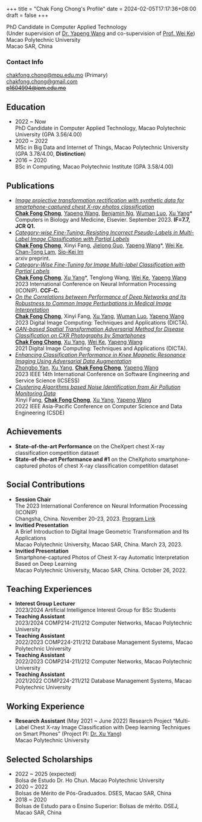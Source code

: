 +++
title = "Chak Fong Chong's Profile"
date = 2024-02-05T17:17:36+08:00
draft = false
+++

PhD Candidate in Computer Applied Technology  
(Under supervision of [Dr. Yapeng Wang][yapeng] and co-supervision of [Prof. Wei Ke][wke])  
Macao Polytechnic University  
Macao SAR, China

### Contact Info
chakfong.chong@mpu.edu.mo (Primary)  
chakfong.chong@gmail.com  
~~p1604994@ipm.edu.mo~~

## Education

- 2022 ~ Now  
PhD Candidate in Computer Applied Technology, Macao Polytechnic University (GPA 3.56/4.00)
-	2020 ~ 2022  
MSc in Big Data and Internet of Things, Macao Polytechnic University (GPA 3.78/4.00, **Distinction**)
-	2016 ~ 2020  
BSc in Computing, Macao Polytechnic Institute (GPA 3.58/4.00)

## Publications

-	[*Image projective transformation rectification with synthetic data for smartphone-captured chest X-ray photos classification*](https://doi.org/10.1016/j.compbiomed.2023.107277)  
[**Chak Fong Chong**][max], [Yapeng Wang][yapeng], [Benjamin Ng][bng], [Wuman Luo][amy], [Xu Yang][xu]\*  
Computers in Biology and Medicine, Elsevier. September 2023. **IF=7.7, JCR Q1.**
-	[*Category-wise Fine-Tuning: Resisting Incorrect Pseudo-Labels in Multi-Label Image Classification with Partial Labels*](https://arxiv.org/abs/2401.16991)  
[**Chak Fong Chong**][max], Xinyi Fang, [Jielong Guo][guo], [Yapeng Wang][yapeng]\*, [Wei Ke][wke], [Chan-Tong Lam][ctlam], [Sio-Kei Im][marcusim]  
arxiv preprint.
-	[*Category-Wise Fine-Tuning for Image Multi-label Classification with Partial Labels*](https://doi.org/10.1007/978-981-99-8145-8_26)  
[**Chak Fong Chong**][max], [Xu Yang][xu]\*, Tenglong Wang, [Wei Ke][wke], [Yapeng Wang][yapeng]  
2023 International Conference on Neural Information Processing (ICONIP). **CCF-C.**
-	[*On the Correlations between Performance of Deep Networks and Its Robustness to Common Image Perturbations in Medical Image Interpretation*](https://doi.org/10.1109/DICTA60407.2023.00065)  
[**Chak Fong Chong**][max], Xinyi Fang, [Xu Yang][xu], [Wuman Luo][amy], [Yapeng Wang][yapeng]  
2023 Digital Image Computing: Techniques and Applications (DICTA).
-	[*GAN-based Spatial Transformation Adversarial Method for Disease Classification on CXR Photographs by Smartphones*](https://doi.org/10.1109/DICTA52665.2021.9647192)  
[**Chak Fong Chong**][max], [Xu Yang][xu], [Wei Ke][wke], [Yapeng Wang][yapeng]  
2021 Digital Image Computing: Techniques and Applications (DICTA).
-	[*Enhancing Classification Performance in Knee Magnetic Resonance Imaging Using Adversarial Data Augmentation*](https://doi.org/10.1109/ICSESS58500.2023.10293076)  
[Zhongbo Yan](https://www.aspires.cc/about/), [Xu Yang][xu], [**Chak Fong Chong**][max], [Yapeng Wang][yapeng]  
2023 IEEE 14th International Conference on Software Engineering and Service Science (ICSESS)
-	[*Clustering Algorithms based Noise Identification from Air Pollution Monitoring Data*](https://doi.org/10.1109/CSDE56538.2022.10089276)  
Xinyi Fang, [**Chak Fong Chong**][max], [Xu Yang][xu], [Yapeng Wang][yapeng]  
2022 IEEE Asia-Pacific Conference on Computer Science and Data Engineering (CSDE)

## Achievements

- **State-of-the-art Performance** on the CheXpert chest X-ray classification competition dataset
- **State-of-the-art Performance and #1** on the CheXphoto smartphone-captured photos of chest X-ray classification competition dataset

## Social Contributions

- **Session Chair**  
The 2023 International Conference on Neural Information Processing (ICONIP)  
Changsha, China. November 20-23, 2023. [Program Link](http://iconip2023.org/News/Program_Final.pdf)
- **Invitied Presentation**  
A Brief Introduction to Digital Image Geometric Transformation and Its Applications  
Macao Polytechnic University, Macao SAR, China. March 23, 2023.
- **Invitied Presentation**  
Smartphone-captured Photos of Chest X-ray Automatic Interpretation Based on Deep Learning  
Macao Polytechnic University, Macao SAR, China. October 26, 2022.

## Teaching Experiences

- **Interest Group Lecturer**  
2023/2024 Artificial Intelligence Interest Group for BSc Students
- **Teaching Assistant**  
2023/2024 COMP214-211/212 Computer Networks, Macao Polytechnic University
- **Teaching Assistant**  
2022/2023 COMP224-211/212 Database Management Systems, Macao Polytechnic University
- **Teaching Assistant**  
2022/2023 COMP214-211/212 Computer Networks, Macao Polytechnic University
- **Teaching Assistant**  
2021/2022 COMP224-211/212 Database Management Systems, Macao Polytechnic University

## Working Experience

- **Research Assistant** (May 2021 ~ June 2022)
Research Project “Multi-Label Chest X-ray Image Classification with Deep learning Techniques on Smart Phones” (Project PI: [Dr. Xu Yang][xu])  
Macao Polytechnic University

## Selected Scholarships

- 2022 ~ 2025 (expected)  
Bolsa de Estudo Dr. Ho Chun. Macao Polytechnic University
- 2020 ~ 2022  
Bolsas de Mérito de Pós-Graduados. DSES, Macao SAR, China
- 2018 ~ 2020  
Bolsas de Estudo para o Ensino Superior: Bolsas de mérito. DSEJ, Macao SAR, China



[max]: https://scholar.google.com/citations?hl=zh-TW&user=zgucuRQAAAAJ
[xu]: https://www.researchgate.net/profile/Xu-Yang
[yapeng]: https://scholar.google.com/citations?user=_-S26d8AAAAJ
[bng]: https://fca.mpu.edu.mo/profile/bng
[amy]: https://scholar.google.com/citations?user=Qc5DlBsAAAAJ
[wke]: https://www.researchgate.net/profile/Wei-Ke-5
[guo]: https://www.researchgate.net/profile/Guo-Jielong
[ctlam]: https://scholar.google.com/citations?user=GXD7ppMAAAAJ
[marcusim]: https://orcid.org/0000-0002-5599-4300